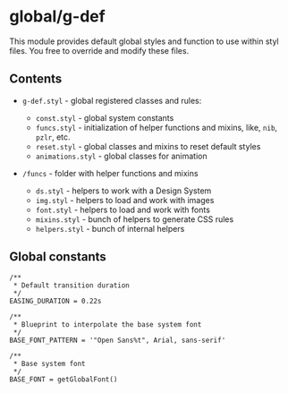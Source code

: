 # global/g-def

This module provides default global styles and function to use within styl files.
You free to override and modify these files.

## Contents

* `g-def.styl` - global registered classes and rules:
  * `const.styl` - global system constants
  * `funcs.styl` - initialization of helper functions and mixins, like, `nib`, `pzlr`, etc.
  * `reset.styl` - global classes and mixins to reset default styles
  * `animations.styl` - global classes for animation

* `/funcs` - folder with helper functions and mixins
  * `ds.styl` - helpers to work with a Design System
  * `img.styl` - helpers to load and work with images
  * `font.styl` - helpers to load and work with fonts
  * `mixins.styl` - bunch of helpers to generate CSS rules
  * `helpers.styl` - bunch of internal helpers

## Global constants

```stylus
/**
 * Default transition duration
 */
EASING_DURATION = 0.22s

/**
 * Blueprint to interpolate the base system font
 */
BASE_FONT_PATTERN = '"Open Sans%t", Arial, sans-serif'

/**
 * Base system font
 */
BASE_FONT = getGlobalFont()
```

